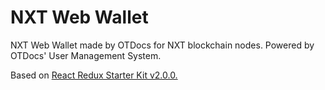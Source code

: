 # NXT Web Wallet

NXT Web Wallet made by OTDocs for NXT blockchain nodes. Powered by OTDocs' User Management System.

Based on [React Redux Starter Kit v2.0.0.](https://github.com/davezuko/react-redux-starter-kit/tree/v2.0.0)
